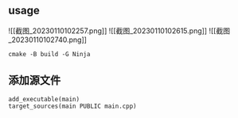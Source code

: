 ## usage
![[截图_20230110102257.png]]
![[截图_20230110102615.png]]
![[截图_20230110102740.png]]
```
cmake -B build -G Ninja
```

## 添加源文件

```
add_executable(main)
target_sources(main PUBLIC main.cpp)
```